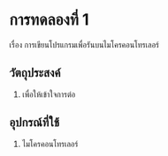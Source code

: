 # การทดลองที่ 1
เรื่อง การเขียนโปรแกรมเพื่อรันบนไมโครคอนโทรเลอร์

## วัตถุประสงค์
1. เพื่อให้เข้าใจการต่อ

## อุปกรณ์ที่ใช้
1. ไมโครคอนโทรเลอร์
